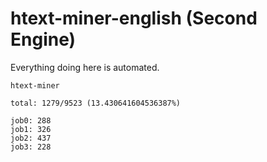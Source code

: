 # htext-miner-english (Second Engine)

Everything doing here is automated.

```
htext-miner

total: 1279/9523 (13.430641604536387%)

job0: 288
job1: 326
job2: 437
job3: 228
```